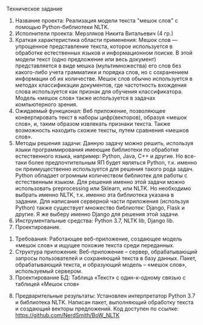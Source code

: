 Техническое задание
1)	Название проекта: Реализация модели текста "мешок слов" с помощью Python-библиотеки NLTK.
2)	Исполнители проекта: Мерзляков Никита Витальевич (4 гр.)
3)	Краткая характеристика области применения: 
Мешок слов — упрощенное представление текста, которое используется в обработке естественных языков и информационном поиске. В этой модели текст (одно предложение или весь документ) представляется в виде мешка (мультимножества) его слов без какого-либо учета грамматики и порядка слов, но с сохранением информации об их количестве. Мешок слов обычно используется в методах классификации документов, где частотность вхождения слова используется как признак для обучения классификатора. Модель «мешок слов» также используется в задачах компьютерного зрения.
4)	Ожидаемый функционал:
Веб приложение, позволяющее конвертировать текст в наборы цифр(векторов), образуя «мешок слов», и, таким образом извлекать признаки текста. Также возможность находить схожие тексты, путем сравнения «мешков слов».
5)	Методы решения задачи:
Данную задачу можно решить, используя языки программирования имеющие библиотеки по обработке естественного языка, например: Python, Java, C++ и другие. Но все-таки более предпочтительным ЯП будет являться Python, т.к. именно он преимущественно используется для решения такого рода задач. 
Python обладает огромным количеством библиотек для работы с естественным языком. Для решения именно этой задачи можно использовать preprocessing или Sklearn, или NLTK. Но необходимо выбрать именно NLTK, т.к. именно эта библиотека указана в задании. 
Для написания серверной части приложения (используя Python) также существует множество библиотек: Django, Flask и другие. Я же выберу именно Django для решения этой задачи.
6)	Инструментальные средства:
Python 3.7, NLTK lib, Django lib.
7)	Проектирование.
1.	Требования:
Работающее веб-приложение, создающее модель «мешок слов» и ищущее похожие текста среди переданных.
2.	Структура приложения:
Веб-приложение – сервер, обрабатывающий запросы пользователей и сохраняющий текста в базу данных. Пакет, обрабатывающий текста, и образующий модель – «мешок слов», используемый сервером.
3.	Проектирование БД:
Таблица «Текст» с один-к-одному связью с таблицей «Мешок слов»
8)	Предварительные результаты:
Установлен интерпретатор Python 3.7 и библиотека NLTK. 
Написан пакет, выполняющий обработку текста и создающий векторы предложений. Код доступен по ссылке: https://github.com/NerdSmith/BoW_NLTK
